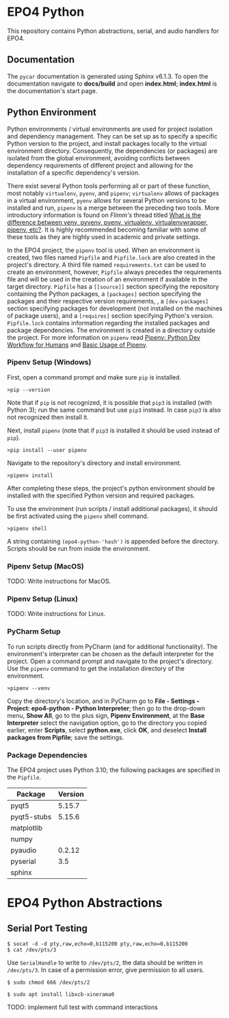 # EPO4 Python

This repository contains Python abstractions, serial, and audio handlers for EPO4.

## Documentation

The `pycar` documentation is generated using Sphinx v6.1.3. To open the documentation navigate to **docs/build** and
open **index.html**; **index.html** is the documentation's start page.

## Python Environment

Python environments / virtual environments are used for project isolation and dependency management.
They can be set up as to specify a specific Python version to the project, and install packages locally to the virtual
environment directory. Consequently, the dependencies (or packages) are isolated from the global environment, avoiding 
conflicts between dependency requirements of different project and allowing for the installation of a specific 
dependency's version.

There exist several Python tools performing all or part of these function, most notably `virtualenv`, `pyenv`, and 
`pipenv`; `virtualenv` allows of packages in a virtual environment, `pyenv` allows for several Python versions to be 
installed and run, `pipenv` is a merge between the preceding two tools. More introductory information is found on 
*Flimm's* thread titled [What is the difference between venv, pyvenv, pyenv, virtualenv, virtualenvwrapper, pipenv, 
etc?](https://stackoverflow.com/questions/41573587/what-is-the-difference-between-venv-pyvenv-pyenv-virtualenv-virtualenvwrappe). 
It is highly recommended becoming familiar with some of these tools as they are highly used in academic and private settings.

In the EPO4 project, the `pipenv` tool is used. When an environment is created, two files named `Pipfile` and 
`Pipfile.lock` are also created in the project's directory. A third file named `requirements.txt` can be used to create 
an environment, however, `Pipfile` always precedes the requirements file and will be used in the creation of an 
environment if available in the target directory. `Pipfile` has a `[[source]]` section specifying the repository 
containing the Python packages, a `[packages]` section specifying the packages and their respective version requirements,
, a `[dev-packages]` section specifying packages for development (not installed on the machines of package users), and 
a `[requires]` section specifying Python's version. `Pipfile.lock` contains information regarding the installed packages
and package dependencies. The environment is created in a directory outside the project. For more information on `pipenv` 
read [Pipenv: Python Dev Workflow for Humans](https://pipenv.pypa.io/en/latest/) and 
[Basic Usage of Pipenv](https://pipenv.pypa.io/en/latest/basics/).

### Pipenv Setup (Windows)
First, open a command prompt and make sure `pip` is installed.
```
>pip --version
```
Note that if `pip` is not recognized, it is possible that `pip3` is installed (with Python 3); run the same command but 
use `pip3` instead. In case `pip3` is also not recognized then install it.

Next, install `pipenv` (note that if `pip3` is installed it should be used instead of `pip`).
```
>pip install --user pipenv
```

Navigate to the repository's directory and install environment.
```
>pipenv install
```

After completing these steps, the project's python environment should be installed with the specified Python version
and required packages.

To use the environment (run scripts / install additional packages), it should be first activated using the `pipenv` 
shell command.
```
>pipenv shell
```
A string containing `(epo4-python-'hash')` is appended before the directory. Scripts should be run from inside the 
environment.

### Pipenv Setup (MacOS)
TODO: Write instructions for MacOS.

### Pipenv Setup (Linux)
TODO: Write instructions for Linux.

### PyCharm Setup
To run scripts directly from PyCharm (and for additional functionality). The environment's interpreter can be chosen as
the default interpreter for the project. Open a command prompt and navigate to the project's directory. Use the `pipenv` 
command to get the installation directory of the environment.
```
>pipenv --venv
```
Copy the directory's location, and in PyCharm go to **File - Settings - Project: epo4-python - Python Interpreter**; 
then go to the drop-down menu, **Show All**, go to the plus sign, **Pipenv Environment**, at the **Base Interpreter** 
select the navigation option, go to the directory you copied earlier, enter **Scripts**, select **python.exe**, click 
**OK**, and deselect **Install packages from Pipfile**; save the settings.

### Package Dependencies
The EPO4 project uses Python 3.10; the following packages are specified in the `Pipfile`.

| Package     | Version |
|-------------|---------|
| pyqt5       | 5.15.7  |
| pyqt5-stubs | 5.15.6  |
| matplotlib  |         |
| numpy       |         |
| pyaudio     | 0.2.12  |
| pyserial    | 3.5     |
 | sphinx      |         |

# EPO4 Python Abstractions

## Serial Port Testing
```
$ socat -d -d pty,raw,echo=0,b115200 pty,raw,echo=0,b115200
$ cat /dev/pts/3
```
Use `SerialHandle` to write to `/dev/pts/2`, the data should be written in `/dev/pts/3`.
In case of a permission error, give permission to all users.
```
$ sudo chmod 666 /dev/pts/2
```


```
$ sudo apt install libxcb-xinerama0
```

TODO: implement full test with command interactions
